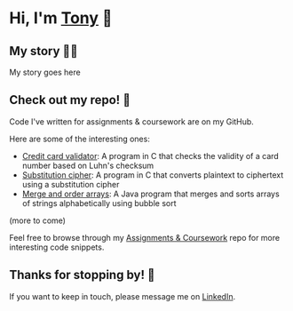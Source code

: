 # Hi, I'm [Tony](https://www.linkedin.com/in/tonykliu/) 👋
<!-- ![My picture](/profile/img/headshot-200px.jpg) -->

## My story 👨‍💻
My story goes here

## Check out my repo! 💭
Code I've written for assignments & coursework are on my GitHub.

Here are some of the interesting ones:
- [Credit card validator](https://github.com/reluctantHero21/cs50x/blob/main/c/credit/readme.md): A program in C that checks the validity of a card number based on Luhn's checksum
- [Substitution cipher](https://github.com/reluctantHero21/cs50x/blob/main/c/substitution/readme.md): A program in C that converts plaintext to ciphertext using a substitution cipher
- [Merge and order arrays](https://github.com/reluctantHero21/comp202/tree/main/java/array-merge-sort): A Java program that merges and sorts arrays of strings alphabetically using bubble sort

(more to come)

Feel free to browse through my [Assignments & Coursework](https://github.com/reluctantHero21/cs50x) repo for more interesting code snippets.

## Thanks for stopping by! 🙏
If you want to keep in touch, please message me on [LinkedIn](https://www.linkedin.com/in/tonykliu/).
